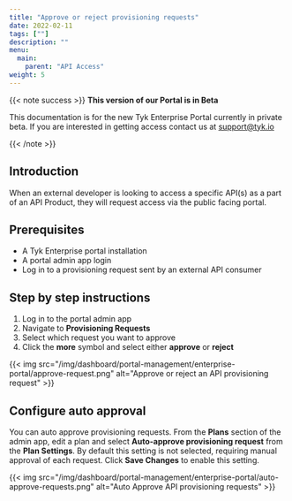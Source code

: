 ```yaml
---
title: "Approve or reject provisioning requests"
date: 2022-02-11
tags: [""]
description: ""
menu:
  main:
    parent: "API Access"
weight: 5
---
```


{{< note success >}}
**This version of our Portal is in Beta**

This documentation is for the new Tyk Enterprise Portal currently in private beta. If you are interested in getting access contact us at [support@tyk.io](<mailto:support@tyk.io?subject=Tyk Enterprise Portal Beta>)

{{< /note >}}

## Introduction

When an external developer is looking to access a specific API(s) as a part of an API Product, they will request access via the public facing portal.

## Prerequisites

- A Tyk Enterprise portal installation
- A portal admin app login
- Log in to a provisioning request sent by an external API consumer

## Step by step instructions

1. Log in to the portal admin app
2. Navigate to **Provisioning Requests**
3. Select which request you want to approve
4. Click the **more** symbol and select either **approve** or **reject**

{{< img src="/img/dashboard/portal-management/enterprise-portal/approve-request.png" alt="Approve or reject an API provisioning request" >}}

## Configure auto approval

You can auto approve provisioning requests. From the **Plans** section of the admin app, edit a plan and select **Auto-approve provisioning request** from the **Plan Settings**. By default this setting is not selected, requiring manual approval of each request. Click **Save Changes** to enable this setting.

{{< img src="/img/dashboard/portal-management/enterprise-portal/auto-approve-requests.png" alt="Auto Approve API provisioning requests" >}}